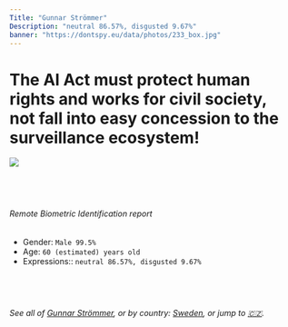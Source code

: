 ```yaml
---
Title: "Gunnar Strömmer"
Description: "neutral 86.57%, disgusted 9.67%"
banner: "https://dontspy.eu/data/photos/233_box.jpg"
---
```


# The AI Act must protect human rights and works for civil society, not fall into easy concession to the surveillance ecosystem!

<link rel="stylesheet" type="text/css" href="/css/blog.css" />

<div class="is-fake" hidden>

_This is a **fake picture**_, we collect these anyway [because the AI Act](why-deepfake) negotiation moves in a way that would create more mess in our lives! for a longer explanation, read [The Dual Threat: How Losing the Biometric Battle Fuels Deepfake Proliferation](/blog/the-dual-threat-how-losing-the-biometric-battle-fuels-deepfake-proliferation/)

</div>

<!-- <img src="https://dontspy.eu/data/photos/54_box.jpg" /> -->
<img src="https://dontspy.eu/data/photos/233_box.jpg" />

## <br>

###### Remote Biometric Identification report

* <span class="label">Gender:</span> `Male 99.5%`
* <span class="label">Age:</span> `60 (estimated) years old`
* <span class="label">Expressions::</span> `neutral 86.57%, disgusted 9.67%`

## <br>

###### See all of [Gunnar Strömmer](/policymaker#Gunnar%20Str%C3%B6mmer), or by country: [Sweden](/country#Sweden), or jump to [🇨🇿](/x/149).

## <br>